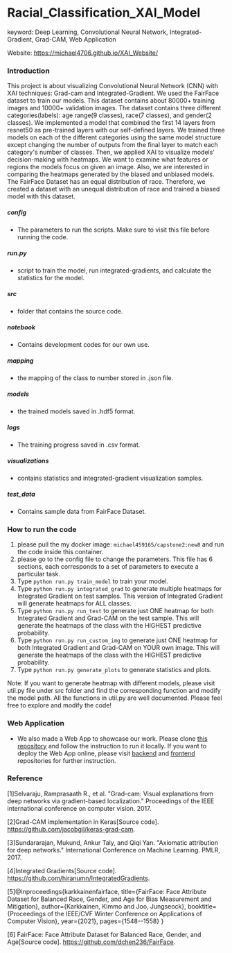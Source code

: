 # Racial_Classification_XAI_Model

keyword: Deep Learning, Convolutional Neural Network, Integrated-Gradient, Grad-CAM, Web Application

Website: https://michael4706.github.io/XAI_Website/

### Introduction
This project is about visualizing Convolutional Neural Network (CNN) with XAI techniques: Grad-cam and Integrated-Gradient. We used the FairFace dataset to train our models. This dataset contains about 80000+ training images and 10000+ validation images. The dataset contains three different categories(labels): age range(9 classes), race(7 classes), and gender(2 classes). We implemented a model that combined the first 14 layers from resnet50 as pre-trained layers with our self-defined layers. We trained three models on each of the different categories using the same model structure except changing the number of outputs from the final layer to match each category's number of classes. Then, we applied XAI to visualize models' decision-making with heatmaps. We want to examine what features or regions the models focus on given an image. Also, we are interested in comparing the heatmaps generated by the biased and unbiased models. The FairFace Dataset has an equal distribution of race. Therefore, we created a dataset with an unequal distribution of race and trained a biased model with this dataset.

##### config
* The parameters to run the scripts. Make sure to visit this file before running the code.

##### run.py
* script to train the model, run integrated-gradients, and calculate the statistics for the model.

##### src
* folder that contains the source code.

##### notebook
* Contains development codes for our own use.

##### mapping
* the mapping of the class to number stored in .json file.

##### models
* the trained models saved in .hdf5 format.

##### logs
* The training progress saved in .csv format.

##### visualizations
* contains statistics and integrated-gradient visualization samples.

##### test_data
* Contains sample data from FairFace Dataset.

### How to run the code
1. please pull the my docker image: `michael459165/capstone2:new8` and run the code inside this container.
2. please go to the config file to change the parameters. This file has 6 sections, each corresponds to a set of parameters to execute a particular task.
3. Type `python run.py train_model` to train your model.
4. Type `python run.py integrated_grad` to generate multiple heatmaps for Integrated Gradient on test samples. This version of Integrated Gradient will generate heatmaps for ALL classes.
5. Type `python run.py run_test` to generate just ONE heatmap for both Integrated Gradient and Grad-CAM on the test sample. This will generate the heatmaps of the class with the HIGHEST predictive probability.
6. Type `python run.py run_custom_img` to generate just ONE heatmap for both Integrated Gradient and Grad-CAM on YOUR own image. This will generate the heatmaps of the class with the HIGHEST predictive probability.
7. Type `python run.py generate_plots` to generate statistics and plots.

Note: If you want to generate heatmap with different models, please visit util.py file under src folder and find the corresponding function and modify the model path. All the functions in util.py are well documented. Please feel free to explore and modify the code!

### Web Application
* We also made a Web App to showcase our work. Please clone [this repository](https://github.com/nicole9925/facial-analysis-webapp) and follow the instruction to run it locally. If you want to deploy the Web App online, please visit [backend](https://github.com/nicole9925/facial-analysis-frontend) and [frontend](https://github.com/nicole9925/facial-analysis-backend) repositories for further instruction. 

### Reference
[1]Selvaraju, Ramprasaath R., et al. "Grad-cam: Visual explanations from deep networks via gradient-based localization." Proceedings of the IEEE international conference on computer vision. 2017.

[2]Grad-CAM implementation in Keras[Source code]. https://github.com/jacobgil/keras-grad-cam.

[3]Sundararajan, Mukund, Ankur Taly, and Qiqi Yan. "Axiomatic attribution for deep networks." International Conference on Machine Learning. PMLR, 2017.

[4]Integrated Gradients[Source code]. https://github.com/hiranumn/IntegratedGradients.

[5]@inproceedings{karkkainenfairface,
      title={FairFace: Face Attribute Dataset for Balanced Race, Gender, and Age for Bias Measurement and Mitigation},
      author={Karkkainen, Kimmo and Joo, Jungseock},
      booktitle={Proceedings of the IEEE/CVF Winter Conference on Applications of Computer Vision},
      year={2021},
      pages={1548--1558}
    }

[6] FairFace: Face Attribute Dataset for Balanced Race, Gender, and Age[Source code]. https://github.com/dchen236/FairFace.
